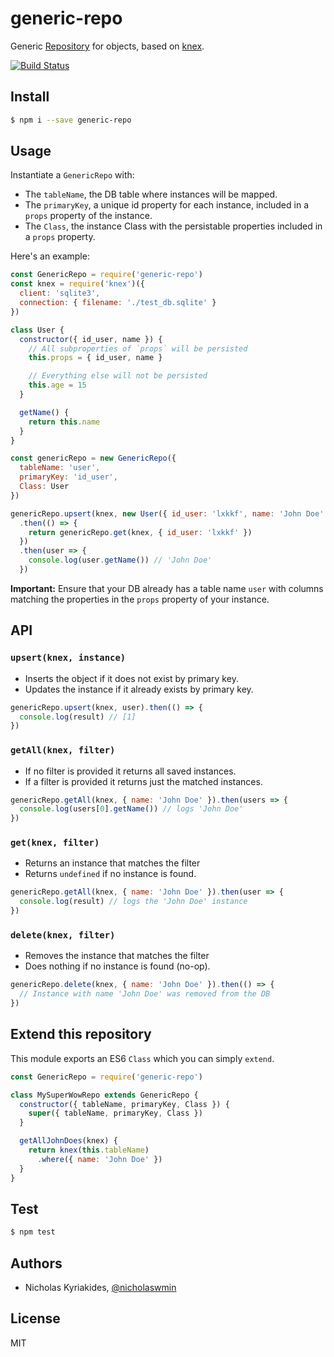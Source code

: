 # generic-repo
Generic [Repository][repository] for objects, based on [knex][knex].

[![Build Status](https://travis-ci.org/nicholaswmin/generic-repo.svg?branch=master)](https://travis-ci.org/nicholaswmin/generic-repo)

## Install

```bash
$ npm i --save generic-repo
```

## Usage

Instantiate a `GenericRepo` with:

- The `tableName`, the DB table where instances will be mapped.
- The `primaryKey`, a unique id property for each instance, included
  in a `props` property of the instance.
- The `Class`, the instance Class with the persistable properties
  included in a `props` property.


Here's an example:

```javascript
const GenericRepo = require('generic-repo')
const knex = require('knex')({
  client: 'sqlite3',
  connection: { filename: './test_db.sqlite' }
})

class User {
  constructor({ id_user, name }) {
    // All subproperties of `props` will be persisted
    this.props = { id_user, name }

    // Everything else will not be persisted
    this.age = 15
  }

  getName() {
    return this.name
  }
}

const genericRepo = new GenericRepo({
  tableName: 'user',
  primaryKey: 'id_user',
  Class: User
})

genericRepo.upsert(knex, new User({ id_user: 'lxkkf', name: 'John Doe' }))
  .then(() => {
    return genericRepo.get(knex, { id_user: 'lxkkf' })
  })
  .then(user => {
    console.log(user.getName()) // 'John Doe'
  })
```

**Important:** Ensure that your DB already has a table name `user` with columns
matching the properties in the `props` property of your instance.

## API

### `upsert(knex, instance)`

- Inserts the object if it does not exist by primary key.
- Updates the instance if it already exists by primary key.

```javascript
genericRepo.upsert(knex, user).then(() => {
  console.log(result) // [1]
})
```

### `getAll(knex, filter)`

- If no filter is provided it returns all saved instances.
- If a filter is provided it returns just the matched instances.

```javascript
genericRepo.getAll(knex, { name: 'John Doe' }).then(users => {
  console.log(users[0].getName()) // logs 'John Doe'
})
```

### `get(knex, filter)`

- Returns an instance that matches the filter
- Returns `undefined` if no instance is found.

```javascript
genericRepo.getAll(knex, { name: 'John Doe' }).then(user => {
  console.log(result) // logs the 'John Doe' instance
})
```

### `delete(knex, filter)`

- Removes the instance that matches the filter
- Does nothing if no instance is found (no-op).

```javascript
genericRepo.delete(knex, { name: 'John Doe' }).then(() => {
  // Instance with name 'John Doe' was removed from the DB
})
```

## Extend this repository

This module exports an ES6 `Class` which you can simply `extend`.

```javascript
const GenericRepo = require('generic-repo')

class MySuperWowRepo extends GenericRepo {
  constructor({ tableName, primaryKey, Class }) {
    super({ tableName, primaryKey, Class })
  }

  getAllJohnDoes(knex) {
    return knex(this.tableName)
      .where({ name: 'John Doe' })
  }
}
```

## Test

```bash
$ npm test
```

## Authors

- Nicholas Kyriakides, [@nicholaswmin][nicholaswmin-github]

## License

MIT

[repository]: https://msdn.microsoft.com/en-us/library/ff649690.aspx
[knex]: http://knexjs.org/
[nicholaswmin-github]: https://github.com/nicholaswmin
